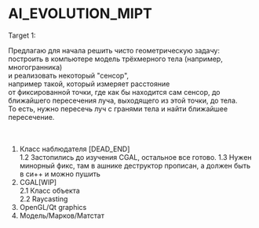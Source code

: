 # AI_EVOLUTION_MIPT <br />
Target 1: <br />

Предлагаю для начала решить чисто геометрическую задачу: <br />
построить в компьютере модель трёхмерного тела (например, многогранника) <br />
и реализовать некоторый "сенсор", <br />
например такой, который измеряет расстояние <br />
от фиксированной точки, где как бы находится сам сенсор, до ближайшего пересечения луча, выходящего из этой точки, до тела. 
<br /> То есть, нужно пересечь луч с гранями тела и найти ближайшее пересечение. <br />
<br />
<br />

1. Класс наблюдателя [DEAD_END]<br />
  1.2 Застопились до изучения CGAL, остальное все готово.
  1.3 Нужен минорный фикс, там в ашнике деструктор прописан, а должен быть в си++ и можно пушить
2. CGAL[WIP] <br />
  2.1 Класс объекта <br />
  2.2 Raycasting <br />
3. OpenGL/Qt graphics <br />
4. Модель/Марков/Матстат
